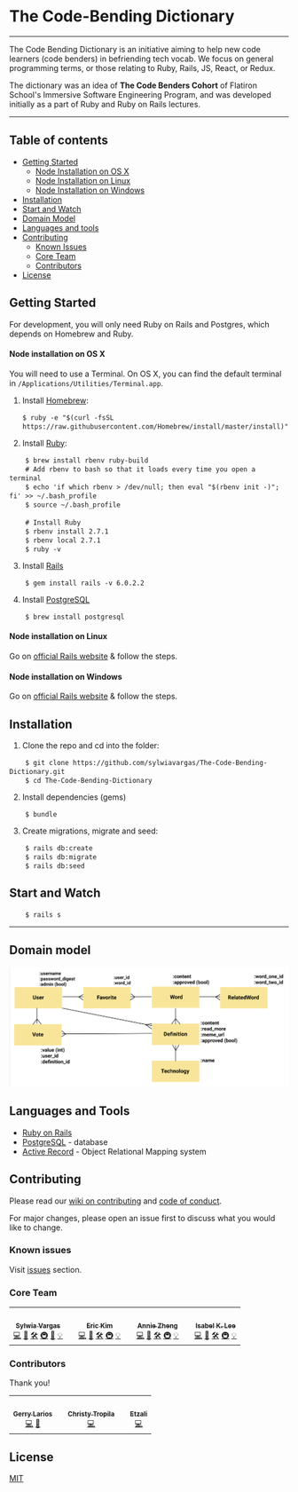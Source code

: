 # The Code-Bending Dictionary
---

The Code Bending Dictionary is an initiative aiming to help new code learners (code benders) in befriending tech vocab. We focus on general programming terms, or those relating to Ruby, Rails, JS, React, or Redux.

The dictionary was an idea of **The Code Benders Cohort** of Flatiron School's Immersive Software Engineering Program, and was developed initially as a part of Ruby and Ruby on Rails lectures. 

---
## Table of contents
- [Getting Started](#getting-started)
    - [Node Installation on OS X](#node-installation-on-os-x)
    - [Node Installation on Linux](#node-installation-on-linux)
    - [Node Installation on Windows](#node-installation-on-windows)
- [Installation](#installation)
- [Start and Watch](#start-and-watch)
- [Domain Model](#domain-model)
- [Languages and tools](#languages-and-tools)
- [Contributing](#contributing)
    - [Known Issues](#known-issues)
    - [Core Team](#core-team)
    - [Contributors](#contributors)
- [License](#license)

## Getting Started
For development, you will only need Ruby on Rails and Postgres, which depends on Homebrew and Ruby. 

#### Node installation on OS X

You will need to use a Terminal. On OS X, you can find the default terminal in
`/Applications/Utilities/Terminal.app`.

1. Install [Homebrew](http://brew.sh/):

    ```
    $ ruby -e "$(curl -fsSL https://raw.githubusercontent.com/Homebrew/install/master/install)"
    ```

2. Install [Ruby](https://www.ruby-lang.org/en/):
```
    $ brew install rbenv ruby-build
    # Add rbenv to bash so that it loads every time you open a terminal
    $ echo 'if which rbenv > /dev/null; then eval "$(rbenv init -)"; fi' >> ~/.bash_profile
    $ source ~/.bash_profile

    # Install Ruby
    $ rbenv install 2.7.1
    $ rbenv local 2.7.1
    $ ruby -v
```
3. Install [Rails](https://rubyonrails.org/)
```
    $ gem install rails -v 6.0.2.2
```

4. Install [PostgreSQL](https://www.postgresql.org/)
```
    $ brew install postgresql
```

#### Node installation on Linux

Go on [official Rails website](https://gorails.com/setup/ubuntu/19.10) & follow the steps.

#### Node installation on Windows

Go on [official Rails website](https://gorails.com/setup/windows/10) & follow the steps.

## Installation

1. Clone the repo and cd into the folder:
```
    $ git clone https://github.com/sylwiavargas/The-Code-Bending-Dictionary.git
    $ cd The-Code-Bending-Dictionary
```
2. Install dependencies (gems)
```
    $ bundle
```
3. Create migrations, migrate and seed:
```
    $ rails db:create
    $ rails db:migrate
    $ rails db:seed
```

## Start and Watch

```
    $ rails s
```
***
## Domain model
![Domain model](ERD.png)


## Languages and Tools

- [Ruby on Rails](https://rubyonrails.org/) 
- [PostgreSQL](https://www.postgresql.org/) - database
- [Active Record](https://guides.rubyonrails.org/active_record_basics.html) - Object Relational Mapping system

## Contributing
Please read our [wiki on contributing]( https://github.com/sylwiavargas/The-Code-Bending-Dictionary/wiki/3.-Contributing-to-the-Code-Bending-Dictionary) and [code of conduct](https://github.com/sylwiavargas/The-Code-Bending-Dictionary/wiki/2.-Code-of-Conduct). 

For major changes, please open an issue first to discuss what you would like to change. 

### Known issues
Visit [issues](https://github.com/sylwiavargas/The-Code-Bending-Dictionary/issues) section.

### Core Team
<table>
  <tr>
    <td align="center"><a href="https://github.com/sylwiavargas">
      <img src="https://avatars2.githubusercontent.com/u/45401242?s=460&u=2efe4366e8a6c7e8732daaaf8373250e7c8cfdd9&v=4" width="200px;" alt=""/><br /><sub><b>Sylwia Vargas</b></sub></a><br />
      <a href="https://github.com/sylwiavargas/The-Code-Bending-Dictionary/commits?author=sylwiavargas" title="Code">💻</a> 
      <a href="https://github.com/sylwiavargas/The-Code-Bending-Dictionary/issues/created_by/sylwiavargas" title="Bug reports">🐛</a>
      <a href="https://github.com/sylwiavargas/The-Code-Bending-Dictionary/issues?q=assignee%3Asylwiavargas" title="Fixes">🛠</a>
      <a href="#infra-sylwia" title="Infrastructure (Hosting, Build-Tools, etc)">🚇</a>
      <a href="https://github.com/sylwiavargas/The-Code-Bending-Dictionary/main/README.md" title="Documentation">📖</a>
      <a href="#ideas-sylwia" title="Ideas, Planning, & Feedback">💡</a>
    </td>
    <td></td>
    <td align="center">
      <a href="https://github.com/hyeokjungkim"><img src="https://media-exp1.licdn.com/dms/image/C4E03AQE_xHTl1agOQw/profile-displayphoto-shrink_400_400/0?e=1606348800&v=beta&t=eoVEoDnSRXqKT1OvSAmPuspCnTnd0Rp0qMehn7QJPuo" width="200px;" alt=""/><br /><sub><b>Eric Kim</b></sub></a><br />
      <a href="https://github.com/sylwiavargas/The-Code-Bending-Dictionary/commits?author=hyeokjungkim" title="Code">💻</a> 
      <a href="https://github.com/sylwiavargas/The-Code-Bending-Dictionary/issues/created_by/hyeokjungkim" title="Bug reports">🐛</a>
      <a href="https://github.com/sylwiavargas/The-Code-Bending-Dictionary/issues?q=assignee%3Ahyeokjungkim" title="Fixes">🛠</a>
      <a href="#infra-eric" title="Infrastructure (Hosting, Build-Tools, etc)">🚇</a>
      <a href="#ideas-eric" title="Ideas, Planning, & Feedback">💡</a>
    </td>
    <td></td>
    <td align="center">
      <a href="https://github.com/bigfishh"><img src="https://avatars1.githubusercontent.com/u/24644341?s=460&u=7baa784acadf9750b2a2ccaf696e71a1e4be8619&v=4" width="200px;" alt=""/><br /><sub><b>Annie Zheng</b></sub></a><br />
      <a href="https://github.com/sylwiavargas/The-Code-Bending-Dictionary/commits?author=bigfishh" title="Code">💻</a> 
      <a href="https://github.com/sylwiavargas/The-Code-Bending-Dictionary/issues/created_by/bigfishh" title="Bug reports">🐛</a>
      <a href="https://github.com/sylwiavargas/The-Code-Bending-Dictionary/issues?q=assignee%3Abigfishh" title="Fixes">🛠</a>
      <a href="#infra-annie" title="Infrastructure (Hosting, Build-Tools, etc)">🚇</a>
      <a href="#ideas-annie" title="Ideas, Planning, & Feedback">💡</a>
    </td>
    <td></td>
    <td align="center">
      <a href="https://www.kleetime.com/"><img src="https://avatars0.githubusercontent.com/u/52360534?s=400&u=e684090425f1788d91b4182c2d69729ecae3456f&v=4" width="200px;" alt=""/><br /><sub><b>Isabel K. Lee</b></sub></a><br />
      <a href="https://github.com/sylwiavargas/The-Code-Bending-Dictionary/commits?author=isabelxklee" title="Code">💻</a> 
      <a href="https://github.com/sylwiavargas/The-Code-Bending-Dictionary/issues/created_by/isabelxklee" title="Bug reports">🐛</a>
      <a href="https://github.com/sylwiavargas/The-Code-Bending-Dictionary/issues?q=assignee%3Aisabelxklee" title="Fixes">🛠</a>
      <a href="#infra-isabel" title="Infrastructure (Hosting, Build-Tools, etc)">🚇</a>
      <a href="#ideas-isabel" title="Ideas, Planning, & Feedback">💡</a>
    </td>
    </tr>
</table>

### Contributors
Thank you! 
<table>
    <tr>
        <td align="center">
            <a href="https://github.com/GerryLarios"><img src="https://avatars2.githubusercontent.com/u/24638424?s=460&u=c8533d234500806c6e520a4fd27aecf81c5cb2f4&v=4" width="200px;" alt=""/><br/><sub><b>Gerry Larios</b></sub></a><br/>
            <a href="https://github.com/sylwiavargas/The-Code-Bending-Dictionary/commits?author=GerryLarios" title="Code">💻</a> 
            <a href="https://github.com/sylwiavargas/The-Code-Bending-Dictionary/issues?q=assignee%3AGerryLarios+" title="Bug reports">🐛</a>
        </td>
        <td></td>
        <td align="center">
            <a href="https://github.com/ChristyTropila"><img src="https://avatars1.githubusercontent.com/u/43776371?s=460&v=4" width="200px;" alt=""/><br/><sub><b>Christy Tropila</b></sub></a><br/>
            <a href="https://github.com/sylwiavargas/The-Code-Bending-Dictionary/commits?author=ChristyTropila" title="Code">💻</a> 
        </td>
        <td></td>
        <td align="center">
            <a href="https://github.com/panditita"><img src="https://avatars2.githubusercontent.com/u/27155534?s=460&u=7ccf96facfb780c6ed4655e3835aa2af54fef6e2&v=4" width="200px;" alt=""/><br/><sub><b>Etzali</b></sub></a><br/>
            <a href="https://github.com/sylwiavargas/The-Code-Bending-Dictionary/commits?author=panditita" title="Code">💻</a> 
        </td>
    </tr>
</table>

## License
[MIT](https://choosealicense.com/licenses/mit/)



